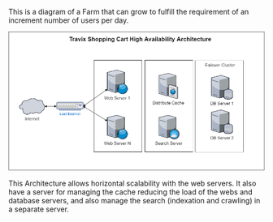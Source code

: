 
This is a diagram of a Farm that can grow to fulfill the requirement of an increment number of users per day.

![Hardware Architecture](https://github.com/RubenTejada/tech-test/blob/master/Network%20Diagram.png)

This Architecture allows horizontal scalability with the web servers. It also have a server for managing the cache reducing the load of the webs and database servers, and also manage the search (indexation and crawling) in a separate server. 





